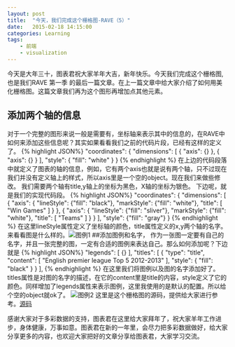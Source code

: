 ```yaml
---
layout: post
title:  "今天，我们完成这个栅格图-RAVE（5）"
date:   2015-02-18 14:15:00
categories: Learning
tags:
    - 前端
    - visualization
---
```

今天是大年三十，图表君祝大家羊年大吉，新年快乐。今天我们完成这个栅格图,也是我们RAVE 第一季 的最后一篇文章。在上一篇文章中给大家介绍了如何用美化栅格图。这篇文章我们再为这个图形再增加点其他元素。

## 添加两个轴的信息
对于一个完整的图形来说一般是需要有，坐标轴来表示其中的信息的，在RAVE中如何来添加这些信息呢？其实如果看看我们之前的代码片段，已经有这样的定义了。
{% highlight JSON%}
"coordinates": {
  "dimensions": [
          {
            "axis": {}
          },
          {
            "axis": {}
          }
  ],
  "style": {
          "fill": "white"
  }
}
{% endhighlight %}
在上边的代码段落中就定义了图表的轴的信息，例如，它有两个axis也就是说有两个轴，只不过现在我们并没有定义轴上的样式，所以axis里是一个空的object。现在我们来做些修改。
我们需要两个轴有title,y轴上的坐标为黑色，X轴的坐标为银色。
下边呢，就是我们的实现代码段。
{% highlight JSON%}
     "coordinates": {
          "dimensions": [
            {
              "axis": {
                "lineStyle": {"fill": "black"},
                "markStyle": {"fill": "white"},
                "title": [ "Win Games" ]
              }
            },
            {
              "axis": {
                "lineStyle": {"fill": "sliver"},
                "markStyle": {"fill": "white"},
                "title": [ "Teams" ]
              }
            }
          ],
          "style": {"fill": "gray"}
        }
{% endhighlight %}
在这里lineStyle属性定义了坐标轴的颜色，title属性定义的x,y两个轴的名字。来看看图是什么样的。![图例1]({{url}}/resources/img/rave5-pic1.png)
##添加图例和名字，
作为一张图一定要有自己的名字，并且一张完整的图，一定有合适的图例来表达自己。那么如何添加呢？下边就是
{% highlight JSON%}
  "legends": [
    {}
  ],
  "titles": [
    {
      "type": "title",
      "content": [
        "English premier league Top 5 2012-2013"
      ],
      "style": {
        "fill": "black"
      }
    }
  ],
{% endhighlight %}
在这里我们将图例以及图的名字添加好了。titles属性是对图的名字的描述，在它的content里是title的内容，style定义了它的颜色。同样增加了legends属性来表示图例，这里我使用的是默认的配置。所以给个空的object就ok了。
![图例2]({{url}}/resources/img/rave5-pic2.png)
这里是这个栅格图的源码，提供给大家进行参考。[源码]({{url}}/resources/file/barchart_color_5.json)

感谢大家对于多彩数据的支持，图表君在这里给大家拜年了，祝大家羊年工作进步，身体健康，万事如意。图表君在新的一年里，会尽力把多彩数据做好，给大家分享更多的内容，也欢迎大家把好的文章分享给图表君，大家学习交流。
